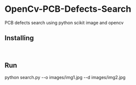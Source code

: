 # OpenCv-PCB-Defects-Search
  PCB defects search using python scikit image and opencv
<br>
<h2>Installing</h2>
<br>
<h2>Run</h2>
python search.py --o images/img1.jpg --d images/img2.jpg